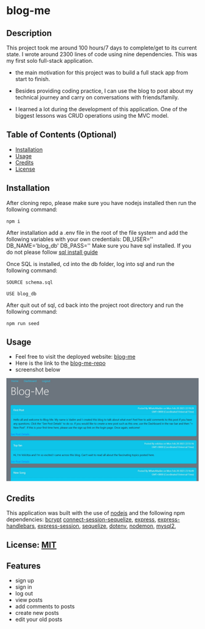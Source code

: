 # blog-me

## Description

This project took me around 100 hours/7 days to complete/get to its current state. I wrote around 2300 lines of code using nine dependencies. This was my first solo full-stack application.

- the main motivation for this project was to build a full stack app from start to finish.

- Besides providing coding practice, I can use the blog to post about my technical journey and carry on conversations with friends/family.
- I learned a lot during the development of this application. One of the biggest lessons was CRUD operations using the MVC model. 

## Table of Contents (Optional)
- [Installation](#installation)
- [Usage](#usage)
- [Credits](#credits)
- [License](#license)

## Installation

After cloning repo, please make sure you have nodejs installed then run the following command:
```
npm i
```
After installation add a .env file in the root of the file system and add the following variables with your own credentials:
DB_USER=''
DB_NAME='blog_db'
DB_PASS=''
Make sure you have sql installed. If you do not please follow [sql install guide](https://coding-boot-camp.github.io/full-stack/mysql/mysql-installation-guide)

Once SQL is installed, cd into the db folder, log into sql and run the following command:
```
SOURCE schema.sql
```
```
USE blog_db
```
After quit out of sql, cd back into the project root directory and run the following command:
```
npm run seed
```

## Usage

- Feel free to visit the deployed website:
[blog-me](https://blog-mee.herokuapp.com/)
- Here is the link to the 
[blog-me-repo](https://github.com/Git-Vdim-Hub/blog-me)
- screenshot below

![home](./public/images/screenshot.jpg)

## Credits

This application was built with the use of [nodejs](https://nodejs.dev/en/) and the following npm dependencies: 
[bcrypt](https://www.npmjs.com/package/bcrypt)
[connect-session-sequelize](https://www.npmjs.com/package/connect-session-sequelize),
[express](https://www.npmjs.com/package/express),
[express-handlebars](https://www.npmjs.com/package/express-handlebars),
[express-session](https://www.npmjs.com/package/express-session),
[sequelize](https://www.npmjs.com/package/sequelize?activeTab=readme), 
[dotenv](https://www.npmjs.com/package/dotenv), 
[nodemon](https://www.npmjs.com/package/nodemon), 
[mysql2](https://www.npmjs.com/package/mysql2),

## License: [MIT](https://choosealicense.com/)



## Features

- sign up
- sign in
- log out
- view posts
- add comments to posts
- create new posts
- edit your old posts


